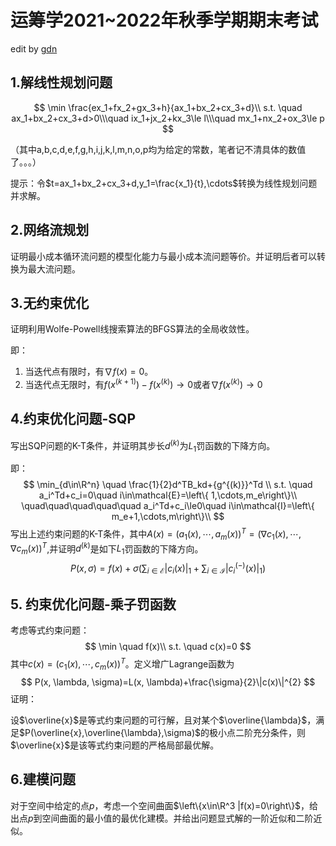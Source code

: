 # 运筹学2021~2022年秋季学期期末考试

edit by  [gdn](https://github.com/guidongnan/ustc_ds_undergraduate_course)

## 1.解线性规划问题

$$
\min \frac{ex_1+fx_2+gx_3+h}{ax_1+bx_2+cx_3+d}\\
s.t. \quad ax_1+bx_2+cx_3+d>0\\\quad ix_1+jx_2+kx_3\le l\\\quad mx_1+nx_2+ox_3\le p
$$

（其中a,b,c,d,e,f,g,h,i,j,k,l,m,n,o,p均为给定的常数，笔者记不清具体的数值了。。。）

提示：令$t=ax_1+bx_2+cx_3+d,y_1=\frac{x_1}{t},\cdots$转换为线性规划问题并求解。

## 2.网络流规划

证明最小成本循环流问题的模型化能力与最小成本流问题等价。并证明后者可以转换为最大流问题。

## 3.无约束优化

证明利用Wolfe-Powell线搜索算法的BFGS算法的全局收敛性。

即：

1. 当迭代点有限时，有$\nabla f(x)=0$。
2. 当迭代点无限时，有$f(x^{(k+1)})-f(x^{(k)})\to0$或者$\nabla f(x^{(k)})\to 0$

## 4.约束优化问题-SQP

写出SQP问题的K-T条件，并证明其步长$d^{(k)}$为$L_1$罚函数的下降方向。

即：
$$
\min_{d\in\R^n} \quad \frac{1}{2}d^TB_kd+{g^{(k)}}^Td \\
s.t. \quad a_i^Td+c_i=0\quad i\in\mathcal{E}=\left\{ 1,\cdots,m_e\right\}\\
\quad\quad\quad\quad\quad a_i^Td+c_i\le0\quad i\in\mathcal{I}=\left\{ m_e+1,\cdots,m\right\}\\
$$
写出上述约束问题的K-T条件，其中$A(x)=(a_1(x),\cdots,a_m(x))^T=(\nabla c_1(x),\cdots,\nabla c_m(x))^T$,并证明$d^{(k)}$是如下$L_1$罚函数的下降方向。
$$
P(x,\sigma)=f(x)+\sigma \left( \sum_{i\in\mathcal{E}}{|c_i(x)|_1}+\sum_{i\in\mathcal{I}}{|c_i^{(-)}(x)|_1}\right)
$$

## 5. 约束优化问题-乘子罚函数

考虑等式约束问题：
$$
\min \quad f(x)\\
s.t. \quad c(x)=0
$$
其中$c(x)=(c_1(x),\cdots,c_m(x))^T$。定义增广Lagrange函数为
$$
P(x, \lambda, \sigma)=L(x, \lambda)+\frac{\sigma}{2}\|c(x)\|^{2}
$$
证明：

设$\overline{x}$是等式约束问题的可行解，且对某个$\overline{\lambda}$，满足$P(\overline{x},\overline{\lambda},\sigma)$的极小点二阶充分条件，则$\overline{x}$是该等式约束问题的严格局部最优解。

## 6.建模问题

对于空间中给定的点$p$，考虑一个空间曲面$\left\{x\in\R^3 |f(x)=0\right\}$，给出点$p$到空间曲面的最小值的最优化建模。并给出问题显式解的一阶近似和二阶近似。

